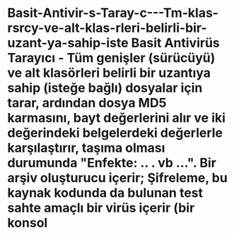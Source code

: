 # Basit-Antivir-s-Taray-c---Tm-klas-rsrcy-ve-alt-klas-rleri-belirli-bir-uzant-ya-sahip-iste Basit Antivirüs Tarayıcı - Tüm genişler (sürücüyü) ve alt klasörleri belirli bir uzantıya sahip (isteğe bağlı) dosyalar için tarar, ardından dosya MD5 karmasını, bayt değerlerini alır ve iki değerindeki belgelerdeki değerlerle karşılaştırır, taşıma olması durumunda "Enfekte: .. . vb ...". Bir arşiv oluşturucu içerir; Şifreleme, bu kaynak kodunda da bulunan test sahte amaçlı bir virüs içerir (bir konsol

